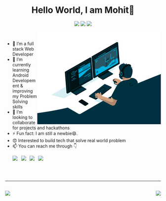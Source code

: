 <!-- ![Banner](https://github.com/Tejaswi-Chaudhari/Tejaswi-Chaudhari/blob/7b2e48c467e9a314b5e5e8bb87e170af27bed601/Banner.gif) -->

<h1 align="center">Hello World, I am Mohit👋</h1>
<p align="center">
  <img src="https://visitor-badge.laobi.icu/badge?page_id=mohitagarwal1432"> 
  <img src="https://img.shields.io/github/followers/mohitagarwal1432?label=Follow&style=social)[(https://github.com/mohitagarwal1432">
  <img src="https://shields.io/github/stars/mohitagarwal1432?label=Stars&style=social)[(https://github.com/mohitagarwal1432">
</p>

<img src="display.gif" width="400px" alt="GIF" align="right"> 
<br />

  - 🔭 I’m a full stack Web Developer
  - 🌱 I’m currently learning Android Developement & improving my Problem Solving skills
  - 👯 I’m looking to collaborate for projects and hackathons
  - ⚡ Fun fact: I am still a newbie😄.
  - 😍 Interested to build tech that solve real world problem
  - 📫 You can reach me through 👇  
    <br />[<img src="https://img.icons8.com/color/48/000000/linkedin.png" width="3.5%"/>](https://www.linkedin.com/in/mohitagarwal1432/)  &nbsp; 
    [<img src="https://img.icons8.com/fluent/48/000000/instagram-new.png" width="3.5%"/>](https://www.instagram.com/mohitagarwal1432/)  &nbsp; 
    [<img src="https://img.icons8.com/fluent/48/000000/youtube-play.png" width="3.5%"/>](https://www.youtube.com/channel/UCVPT5wjaQq2Jnci6IqE9iqA)  &nbsp; 
    <a href="mailto:mohitagarwal1432@gmail.com"> <img src="https://img.icons8.com/fluent/48/000000/gmail.png" width="3.5%"/>  
<br>
<br>
<hr />
<br>
  
<div>
  <img height="170" align="left" src="https://github-readme-stats.vercel.app/api?username=mohitagarwal1432&show_icons=true&title_color=fff&icon_color=79ff97&text_color=9f9f9f&bg_color=151515" />
  <img align="right" src="https://github-readme-stats.vercel.app/api/top-langs/?username=mohitagarwal1432&layout=compact&title_color=fff&text_color=fff&bg_color=151515" />
</div>
